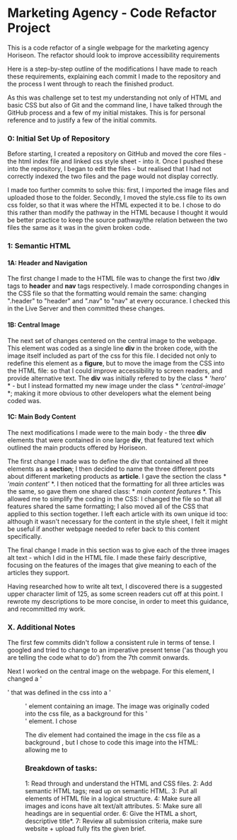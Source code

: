 # Marketing Agency - Code Refactor Project
This is a code refactor of a single webpage for the marketing agency Horiseon. The refactor should look to improve accessibility requirements

Here is a step-by-step outline of the modifications I have made to reach these requirements, explaining each commit I made to the repository and the process I went through to reach the finished product.

As this was challenge set to test my understanding not only of HTML and basic CSS but also of Git and the command line, I have talked through the GitHub process and a few of my initial mistakes. This is for personal reference and to justify a few of the initial commits.   

### 0: Initial Set Up of Repository
Before starting, I created a repository on GitHub and moved the core files - the html index file and linked css style sheet - into it. Once I pushed these into the repository, I began to edit the files - but realised that I had not correctly indexed the two files and the page would not display correctly.

I made too further commits to solve this: first, I imported the image files and uploaded those to the folder. Secondly, I moved the style.css file to its own css folder, so that it was where the HTML expected it to be. I chose to do this rather than modify the pathway in the HTML because I thought it would be better practice to keep the source pathway/the relation between the two files the same as it was in the given broken code.

### 1: Semantic HTML
#### 1A: Header and Navigation
The first change I made to the HTML file was to change the first two /**div** tags to **header** and **nav** tags respectively. I made corrosponding changes in the CSS file so that the formatting would remain the same: changing ".header" to "header" and ".nav" to "nav" at every occurance. I checked this in the Live Server and then committed these changes.

#### 1B: Central Image
The next set of changes centered on the central image to the webpage. This element was coded as a single line **div** in the broken code, with the image itself included as part of the css for this file. I decided not only to redefine this element as a **figure**, but to move the image from the CSS into the HTML file: so that I could improve accessibility to screen readers, and provide alternative text. The **div** was initially refered to by the class * *'hero'* * - but I instead formatted my new image under the class * *'central-image'* *; making it more obvious to other developers what the element being coded was. 

#### 1C: Main Body Content
The next modifications I made were to the main body - the three **div** elements that were contained in one large **div**, that featured text which outlined the main products offered by Horiseon.

The first change I made was to define the div that contained all three elements as a **section**; I then decided to name the three different posts about different marketing products as **article**. I gave the section the class * *'main content'* *. I then noticed that the formatting for all three articles was the same, so gave them one shared class: * *main content features* *. This allowed me to simplify the coding in the CSS: I changed the file so that all features shared the same formatting; I also moved all of the CSS that applied to this section together. I left each article with its own unique id too: although it wasn't necessary for the content in the style sheet, I felt it might be useful if another webpage needed to refer back to this content specifically.

The final change I made in this section was to give each of the three images alt text - which I did in the HTML file. I made these fairly descriptive, focusing on the features of the images that give meaning to each of the articles they support.

Having researched how to write alt text, I discovered there is a suggested upper character limit of 125, as some screen readers cut off at this point. I rewrote my descriptions to be more concise, in order to meet this guidance, and recommitted my work. 

### X. Additional Notes
The first few commits didn't follow a consistent rule in terms of tense. I googled and tried to change to an imperative present tense ('as though you are telling the code what to do') from the 7th commit onwards.

Next I worked on the central image on the webpage. For this element, I changed a '<div>' that was defined in the css into a '<figure>' element containing an image. The image was originally coded into the css file, as a background for this '<div>' element. I chose

The div element had contained the image in the css file as a background , but I chose to code this image into the HTML: allowing me to 


### Breakdown of tasks:
1: Read through and understand the HTML and CSS files.
2: Add semantic HTML tags; read up on semantic HTML.
3: Put all elements of HTML file in a logical structure.
4: Make sure all images and icons have alt text/alt attributes.
5: Make sure all headings are in sequential order.
6: Give the HTML a short, descriptive title*. 
7: Review all submission criteria, make sure website + upload fully fits the given brief. 
